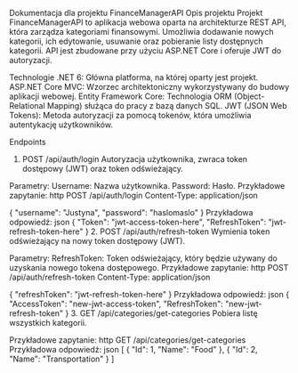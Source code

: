 Dokumentacja dla projektu FinanceManagerAPI
Opis projektu
Projekt FinanceManagerAPI to aplikacja webowa oparta na architekturze REST API, która zarządza kategoriami finansowymi. Umożliwia dodawanie nowych kategorii, ich edytowanie, usuwanie oraz pobieranie listy dostępnych kategorii. API jest zbudowane przy użyciu ASP.NET Core i oferuje JWT do autoryzacji.

Technologie
.NET 6: Główna platforma, na której oparty jest projekt.
ASP.NET Core MVC: Wzorzec architektoniczny wykorzystywany do budowy aplikacji webowej.
Entity Framework Core: Technologia ORM (Object-Relational Mapping) służąca do pracy z bazą danych SQL.
JWT (JSON Web Tokens): Metoda autoryzacji za pomocą tokenów, która umożliwia autentykację użytkowników.

Endpoints
1. POST /api/auth/login
Autoryzacja użytkownika, zwraca token dostępowy (JWT) oraz token odświeżający.

Parametry:
Username: Nazwa użytkownika.
Password: Hasło.
Przykładowe zapytanie:
http
POST /api/auth/login
Content-Type: application/json

{
    "username": "Justyna",
    "password": "haslomaslo"
}
Przykładowa odpowiedź:
json
{
    "Token": "jwt-access-token-here",
    "RefreshToken": "jwt-refresh-token-here"
}
2. POST /api/auth/refresh-token
Wymienia token odświeżający na nowy token dostępowy (JWT).

Parametry:
RefreshToken: Token odświeżający, który będzie używany do uzyskania nowego tokena dostępowego.
Przykładowe zapytanie:
http
POST /api/auth/refresh-token
Content-Type: application/json

{
    "refreshToken": "jwt-refresh-token-here"
}
Przykładowa odpowiedź:
json
{
    "AccessToken": "new-jwt-access-token",
    "RefreshToken": "new-jwt-refresh-token"
}
3. GET /api/categories/get-categories
Pobiera listę wszystkich kategorii.

Przykładowe zapytanie:
http
GET /api/categories/get-categories
Przykładowa odpowiedź:
json
[
    {
        "Id": 1,
        "Name": "Food"
    },
    {
        "Id": 2,
        "Name": "Transportation"
    }
]
